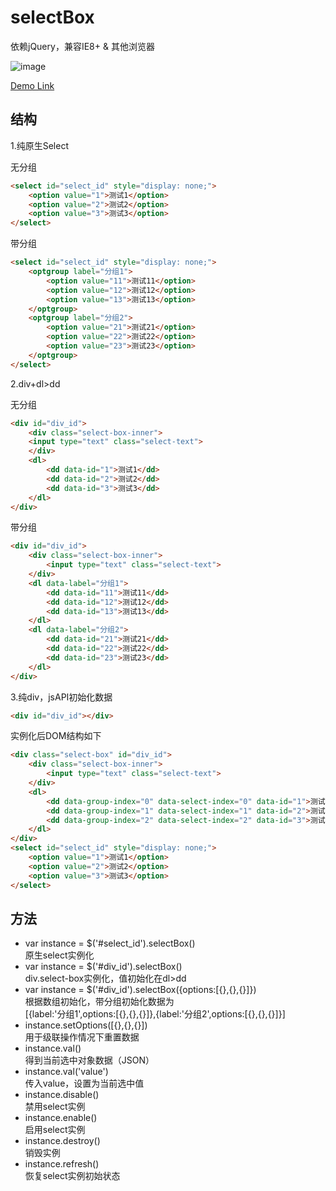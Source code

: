 # selectBox

依赖jQuery，兼容IE8+ & 其他浏览器

![image](https://raw.githubusercontent.com/weizs/selectBox/master/select-box.png)

[Demo Link](http://weizs.github.io/selectBox/)

## 结构

1.纯原生Select

无分组

```html
<select id="select_id" style="display: none;">
    <option value="1">测试1</option>
    <option value="2">测试2</option>
    <option value="3">测试3</option>
</select>
```

带分组

```html
<select id="select_id" style="display: none;">
    <optgroup label="分组1">
        <option value="11">测试11</option>
        <option value="12">测试12</option>
        <option value="13">测试13</option>
    </optgroup>
    <optgroup label="分组2">
        <option value="21">测试21</option>
        <option value="22">测试22</option>
        <option value="23">测试23</option>
    </optgroup>
</select>
```
 
2.div+dl>dd
 
无分组
 
```html
<div id="div_id">
    <div class="select-box-inner">
    <input type="text" class="select-text">
    </div>
    <dl>
        <dd data-id="1">测试1</dd>
        <dd data-id="2">测试2</dd>
        <dd data-id="3">测试3</dd>
    </dl>
</div>
```

带分组

```html
<div id="div_id">
    <div class="select-box-inner">
        <input type="text" class="select-text">
    </div>
    <dl data-label="分组1">
        <dd data-id="11">测试11</dd>
        <dd data-id="12">测试12</dd>
        <dd data-id="13">测试13</dd>
    </dl>
    <dl data-label="分组2">
        <dd data-id="21">测试21</dd>
        <dd data-id="22">测试22</dd>
        <dd data-id="23">测试23</dd>
    </dl>
</div>
```
 
3.纯div，jsAPI初始化数据
 
```html
<div id="div_id"></div>
```
 
实例化后DOM结构如下
 
```html
<div class="select-box" id="div_id">
    <div class="select-box-inner">
        <input type="text" class="select-text">
    </div>
    <dl>
        <dd data-group-index="0" data-select-index="0" data-id="1">测试1</dd>
        <dd data-group-index="1" data-select-index="1" data-id="2">测试2</dd>
        <dd data-group-index="2" data-select-index="2" data-id="3">测试3</dd>
    </dl>
</div>
<select id="select_id" style="display: none;">
    <option value="1">测试1</option>
    <option value="2">测试2</option>
    <option value="3">测试3</option>
</select>
```

## 方法

* var instance = $('#select_id').selectBox()<br>原生select实例化
* var instance = $('#div_id').selectBox()<br>div.select-box实例化，值初始化在dl>dd
* var instance = $('#div_id').selectBox({options:[{},{},{}]})<br>根据数组初始化，带分组初始化数据为<br>[{label:'分组1',options:[{},{},{}]},{label:'分组2',options:[{},{},{}]}]
* instance.setOptions([{},{},{}])<br>用于级联操作情况下重置数据
* instance.val()<br>得到当前选中对象数据（JSON）
* instance.val('value')<br>传入value，设置为当前选中值
* instance.disable()<br>禁用select实例
* instance.enable()<br>启用select实例
* instance.destroy()<br>销毁实例
* instance.refresh()<br>恢复select实例初始状态
